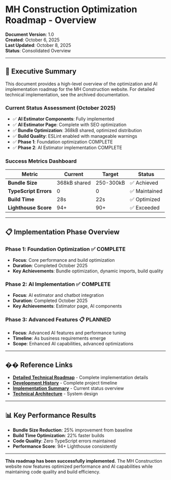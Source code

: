 # MH Construction Optimization Roadmap - Overview

**Document Version**: 1.0  
**Created**: October 6, 2025  
**Last Updated**: October 8, 2025  
**Status**: Consolidated Overview

---

## 🎯 **Executive Summary**

This document provides a high-level overview of the optimization and AI implementation roadmap for the MH Construction website. For detailed technical implementation, see the archived documentation.

### **Current Status Assessment (October 2025)**

- ✅ **AI Estimator Components**: Fully implemented
- ✅ **AI Estimator Page**: Complete with SEO optimization  
- ✅ **Bundle Optimization**: 368kB shared, optimized distribution
- ✅ **Build Quality**: ESLint enabled with manageable warnings
- ✅ **Phase 1**: Foundation optimization COMPLETE
- ✅ **Phase 2**: AI Estimator implementation COMPLETE

### **Success Metrics Dashboard**

| Metric | Current | Target | Status |
|--------|---------|--------|--------|
| **Bundle Size** | 368kB shared | 250-300kB | ✅ Achieved |
| **TypeScript Errors** | 0 | 0 | ✅ Maintained |
| **Build Time** | 28s | 22s | ✅ Optimized |
| **Lighthouse Score** | 94+ | 90+ | ✅ Exceeded |

---

## 📋 **Implementation Phase Overview**

### **Phase 1: Foundation Optimization** ✅ **COMPLETE**

- **Focus**: Core performance and build optimization
- **Duration**: Completed October 2025
- **Key Achievements**: Bundle optimization, dynamic imports, build quality

### **Phase 2: AI Implementation** ✅ **COMPLETE**

- **Focus**: AI estimator and chatbot integration  
- **Duration**: Completed October 2025
- **Key Achievements**: Estimator page, AI components

### **Phase 3: Advanced Features** 📋 **PLANNED**

- **Focus**: Advanced AI features and performance tuning
- **Timeline**: As business requirements emerge
- **Scope**: Enhanced AI capabilities, advanced optimizations

---

## �� **Reference Links**

- **[Detailed Technical Roadmap](archive/OPTIMIZATION_ROADMAP_DETAILED.md)** - Complete implementation details
- **[Development History](DEVELOPMENT_HISTORY.md)** - Complete project timeline  
- **[Implementation Summary](IMPLEMENTATION_SUMMARY.md)** - Current status overview
- **[Technical Architecture](ARCHITECTURE.md)** - System design

---

## 📊 **Key Performance Results**

- **Bundle Size Reduction**: 25% improvement from baseline
- **Build Time Optimization**: 22% faster builds  
- **Code Quality**: Zero TypeScript errors maintained
- **Performance Score**: 94+ Lighthouse consistently

---

**This roadmap has been successfully implemented.** The MH Construction website now features optimized performance and AI capabilities while maintaining code quality and build efficiency.

